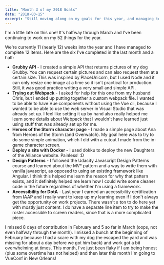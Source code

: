 ```yaml
---
title: "Month 3 of my 2018 Goals"
date: "2018-03-15"
excerpt: "Still moving along on my goals for this year, and managing to stay on track."
---
```


I'm a little late on this one! It's halfway through March and I've been continuing to work on my 52 things for the year.

We're currently 11 (nearly 12) weeks into the year and I have managed to complete 12 items. Here are the six I've completed in the last month and a half:

* **Grubby API** - I created a simple API that returns pictures of my dog Grubby. You can request certain pictures and can also request them at a certain size. This was inspired by PlaceUnicorn, but I used Node and it can only resize one image at a time so it isn't practical for production. Still, it was good practice writing a very small and simple API.
* **Trying out Webpack** - I asked for help for this one from my husband Chris, but I ended up putting together a custom webpack file. I wanted to be able to have Vue components without using the Vue cli, because I wanted to be able to use the web server in Visual Studio that was already set up. I feel like setting it up by hand also really helped me learn some details about Webpack that I wouldn't have learned just using stuff that was already set up for me.
* **Heroes of the Storm character page** - I made a simple page about Ana from Heroes of the Storm (and Overwatch). My goal here was to try to do some simple animation, which I did with a cutout I made from the in-game character screen.
* **Deploy a site with Docker** - I used dokku to deploy the new Daughters of the Alliance website. Painless! :D
* **Design Patterns** - I followed the Udacity Javascript Design Patterns course and learned about the MV* pattern and a way to write them with vanilla javascript, as opposed to using an existing framework like Angular. I think this helped me learn the reason for why that pattern exists, and it definitely helped me learn how I could write some cleaner code in the future regardless of whether I'm using a framework.
* **Accessibility for DotA** - Last year I earned an accessibility certification from IAAP and I really want to keep up my learning even if I don't always get the opportunity on work projects. There wasn't a ton to do here yet with mostly just content. I do have a separate line item to try to make the roster accessible to screen readers, since that is a more complicated piece.

I missed 8 days of contribution in February and 5 so far in March (oops, not even halfway through the month). I missed a bunch at the beginning of February because I had a scare with my dog (he escaped the yard and was missing for about a day before we got him back) and work got a bit overwhelming at times. This month, I've just been flaky if I am being honest (plus some overtime has not helped) and then later this month I'm going to VueConf in New Orleans!